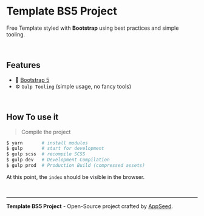 # Template BS5 Project

Free Template styled with **Bootstrap** using best practices and simple tooling.

<br />

## Features

- 🚀 [Bootstrap 5](https://www.admin-dashboards.com/bootstrap-5-templates/) 
- ⚙️ `Gulp Tooling` (simple usage, no fancy tools)

<br />

## How To use it

> Compile the project

```bash
$ yarn       # install modules
$ gulp       # start for development
$ gulp scss  # recompile SCSS
$ gulp dev   # Development Compilation
$ gulp prod  # Production Build (compressed assets)
```

At this point, the `index` should be visible in the browser.

<br />

--- 
**Template BS5 Project** - Open-Source project crafted by [AppSeed](https://appseed.us/).
